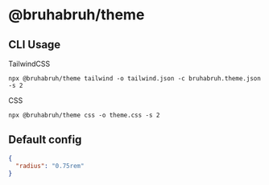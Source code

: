 # @bruhabruh/theme

## CLI Usage

TailwindCSS

```
npx @bruhabruh/theme tailwind -o tailwind.json -c bruhabruh.theme.json -s 2
```

CSS

```
npx @bruhabruh/theme css -o theme.css -s 2
```

## Default config

```json
{
  "radius": "0.75rem"
}
```
